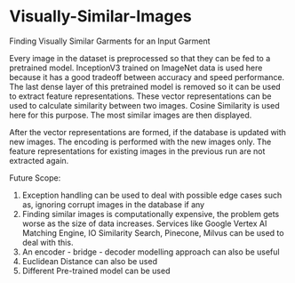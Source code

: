 # Visually-Similar-Images
Finding Visually Similar Garments for an Input Garment

Every image in the dataset is preprocessed so that they can be fed to a pretrained model. InceptionV3 trained on ImageNet data is used here because it has a good tradeoff between accuracy and speed performance. The last dense layer of this pretrained model is removed so it can be used to extract feature representations.
These vector representations can be used to calculate similarity between two images. Cosine Similarity is used here for this purpose. The most similar images are then displayed.

After the vector representations are formed, if the database is updated with new images. The encoding is performed with the new images only. The feature representations for existing images in the previous run are not extracted again.

Future Scope:
1. Exception handling can be used to deal with possible edge cases such as, ignoring corrupt images in the database if any
2. Finding similar images is computationally expensive, the problem gets worse as the size of data increases. Services like Google Vertex AI Matching Engine, IO Similarity Search, Pinecone, Milvus can be used to deal with this.
3. An encoder - bridge - decoder modelling approach can also be useful
4. Euclidean Distance can also be used
5. Different Pre-trained model can be used
